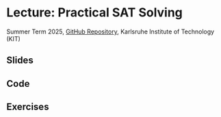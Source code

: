 # Lecture: Practical SAT Solving

Summer Term 2025, [GitHub Repository](https://github.com/satlecture/kit2025), Karlsruhe Institute of Technology (KIT)

## Slides

## Code

## Exercises
